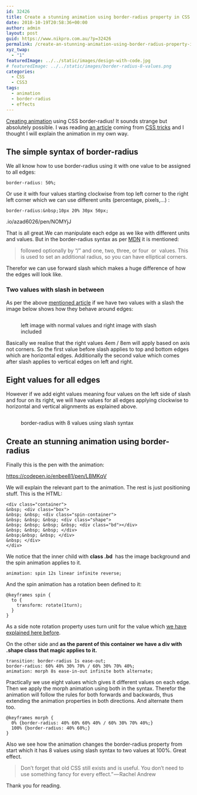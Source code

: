 ```yaml
---
id: 32426
title: Create a stunning animation using border-radius property in CSS
date: 2018-10-19T20:58:36+00:00
author: admin
layout: post
guid: https://www.nikpro.com.au/?p=32426
permalink: /create-an-stunning-animation-using-border-radius-property-in-css/
xyz_twap:
  - "1"
featuredImage: ../../static/images/design-with-code.jpg
# featuredImage: ../../static/images/border-radius-8-values.png
categories:
  - CSS
  - CSS3
tags:
  - animation
  - border-radius
  - effects
---
```


[Creating animation](https://www.nikpro.com.au/learn-how-to-use-css-animation-using-keyframes-with-examples/) using CSS border-radius! It sounds strange but absolutely possible. I was reading <a href="https://9elements.com/io/css-border-radius/" target="_blank" rel="noreferrer noopener">an article</a>&nbsp;coming from <a href="https://css-tricks.com/" target="_blank" rel="noreferrer noopener">CSS tricks</a>&nbsp;and I thought I will explain the animation in my own way.

## The simple syntax of border-radius

We all know how to use border-radius using it with one value to be assigned to all edges:

```
border-radius: 50%;
```

Or use it with four values starting clockwise from top left corner to the right left corner which we can use different units (percentage, pixels,&#8230;) :

```
border-radius:&nbsp;10px 20% 30px 50px;
```

.io/azad6026/pen/NOMYjJ

That is all great.We can manipulate each edge as we like with different units and values. But in the border-radius syntax as per <a href="https://developer.mozilla.org/en-US/docs/Web/CSS/border-radius" target="_blank" rel="noreferrer noopener">MDN</a> it is mentioned:

<blockquote class="wp-block-quote">
  <p>
    followed optionally by &#8220;/&#8221; and one, two, three, or four&nbsp;<length>&nbsp;or&nbsp;<percentage>&nbsp;values. This is used to set an additional radius, so you can have elliptical corners.
  </p>
</blockquote>

Therefor we can use forward slash which makes a huge difference of how the edges will look like.

### Two values with slash in between

As per the above <a href="https://9elements.com/io/css-border-radius/" target="_blank" rel="noreferrer noopener">mentioned article</a>&nbsp;if we have two values with a slash the image below shows how they behave around edges:<figure class="wp-block-image">

<img src="https://www.nikpro.com.autwo-values.png" alt="" class="wp-image-32428" srcset="https://testgatsby.localtwo-values.png 1000w, https://testgatsby.localtwo-values-300x203.png 300w, https://testgatsby.localtwo-values-768x519.png 768w" sizes="(max-width: 1000px) 100vw, 1000px" /> <figcaption>left image with normal values and right image with slash included</figcaption></figure>

Basically we realise that the right values 4em / 8em will apply based on axis not corners. So the first value before slash applies to top and bottom edges which are horizontal edges. Additionally the second value which comes after slash applies to vertical edges on left and right.

## Eight values for all edges

However if we add eight values meaning four values on the left side of slash and four on its right, we will have values for all edges applying clockwise to horizontal and vertical alignments as explained above.<figure class="wp-block-image">

<img src="https://www.nikpro.com.auborder-radius-8-values.png" alt="" class="wp-image-32429" srcset="https://testgatsby.localborder-radius-8-values.png 800w, https://testgatsby.localborder-radius-8-values-300x236.png 300w, https://testgatsby.localborder-radius-8-values-768x604.png 768w" sizes="(max-width: 800px) 100vw, 800px" /> <figcaption>border-radius with 8 values using slash syntax</figcaption></figure>

## Create an stunning animation using border-radius

Finally this is the pen with the animation:

https://codepen.io/enbee81/pen/LBMKqV

We will explain the relevant part to the animation. The rest is just positioning stuff. This is the HTML:

```
<div class="container">
&nbsp; <div class="box">
&nbsp; &nbsp; <div class="spin-container">
&nbsp; &nbsp; &nbsp; <div class="shape">
&nbsp; &nbsp; &nbsp; &nbsp; <div class="bd"></div>
&nbsp; &nbsp; &nbsp; </div>
&nbsp;&nbsp; &nbsp; </div>
&nbsp; </div>
</div>
```

We notice that the inner child with **class .bd&nbsp;**&nbsp;has the image background and the spin animation applies to it.

```
animation: spin 12s linear infinite reverse;
```

And the spin animation has a rotation been defined to it:

```
@keyframes spin {
  to {
    transform: rotate(1turn);
  }
}
```

As a side note rotation property uses turn unit for the value which [we have explained here before](https://www.nikpro.com.au/angle-value-in-css-explained-degrees-gradians-radians-or-turns-units/).

On the other side and **as the parent of this container we have a div with .shape class that magic applies to it.**

```
transition: border-radius 1s ease-out;
border-radius: 60% 40% 30% 70% / 60% 30% 70% 40%;
animation: morph 8s ease-in-out infinite both alternate;
```

Practically we use eight values which gives it different values on each edge. Then we apply the morph animation using both in the syntax.&nbsp;Therefor the animation will follow the rules for both forwards and backwards, thus extending the animation properties in both directions. And alternate them too.

```
@keyframes morph {
  0% {border-radius: 40% 60% 60% 40% / 60% 30% 70% 40%;} 
  100% {border-radius: 40% 60%;} 
}
```

Also we see how the animation changes the border-radius property from start which it has 8 values using slash syntax to two values at 100%. Great effect.

<blockquote class="wp-block-quote">
  <p>
    Don’t forget that old CSS still exists and is useful. You don’t need to use something fancy for every effect.” — Rachel Andrew
  </p>
</blockquote>

Thank you for reading.
